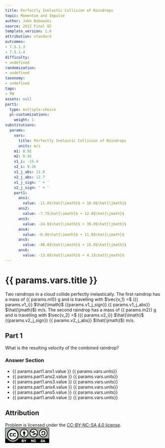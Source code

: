 ```yaml
---
title: Perfectly Inelastic Collision of Raindrops
topic: Momentum and Impulse
author: Jake Bobowski
source: 2012 Final Q2
template_version: 1.0
attribution: standard
outcomes:
- 7.5.1.3
- 7.5.1.4
difficulty:
- undefined
randomization:
- undefined
taxonomy:
- undefined
tags:
- PW
assets: null
part1:
  type: multiple-choice
  pl-customizations:
    weight: 1
substitutions:
  params:
    vars:
      title: Perfectly Inelastic Collision of Raindrops
      units: m/s
    m1: 0.92
    m2: 0.42
    v1_i: -15.4
    v2_i: 9.26
    v1_j_abs: 11.8
    v2_j_abs: 12.7
    v1_j_sign: ' + '
    v2_j_sign: ' + '
    part1:
      ans1:
        value: -11.0$\hat{\imath}$ + 18.0$\hat{\jmath}$
      ans2:
        value: -7.7$\hat{\imath}$ + 12.0$\hat{\jmath}$
      ans3:
        value: -24.0$\hat{\imath}$ + 39.0$\hat{\jmath}$
      ans4:
        value: -6.9$\hat{\imath}$ + 11.0$\hat{\jmath}$
      ans5:
        value: -48.0$\hat{\imath}$ + 15.0$\hat{\jmath}$
      ans6:
        value: -13.0$\hat{\imath}$ + 4.1$\hat{\jmath}$
---
```

# {{ params.vars.title }}
Two raindrops in a cloud collide perfectly inelastically. The first raindrop has a mass of {{ params.m1}} g and is travelling with $\vec{v_1} =$ ({{ params.v1_i}} $\hat{\imath}$ {{params.v1_j_sign}} {{ params.v1_j_abs}} $\hat{\jmath}$) m/s.
The second raindrop has a mass of {{ params.m2}} g and is travelling with $\vec{v_2} =$ ({{ params.v2_i}} $\hat{\imath}$ {{params.v2_j_sign}} {{ params.v2_j_abs}} $\hat{\jmath}$) m/s.

## Part 1

What is the resulting velocity of the combined raindrop?

### Answer Section

- {{ params.part1.ans1.value }} {{ params.vars.units}}
- {{ params.part1.ans2.value }} {{ params.vars.units}}
- {{ params.part1.ans3.value }} {{ params.vars.units}}
- {{ params.part1.ans4.value }} {{ params.vars.units}}
- {{ params.part1.ans5.value }} {{ params.vars.units}}
- {{ params.part1.ans6.value }} {{ params.vars.units}}

## Attribution

Problem is licensed under the [CC-BY-NC-SA 4.0 license](https://creativecommons.org/licenses/by-nc-sa/4.0/).<br> ![The Creative Commons 4.0 license requiring attribution-BY, non-commercial-NC, and share-alike-SA license.](https://raw.githubusercontent.com/firasm/bits/master/by-nc-sa.png)